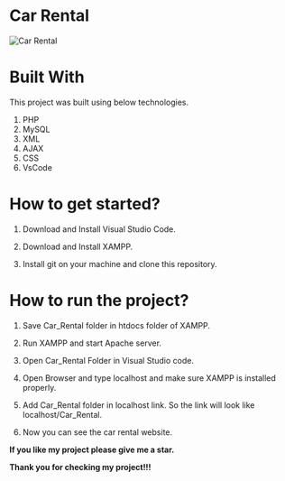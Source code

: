 # Car Rental

![Car Rental](https://user-images.githubusercontent.com/79240706/129894407-56227993-fd23-4445-aa29-601ab5def838.PNG)

# Built With

This project was built using below technologies.

1. PHP
2. MySQL
3. XML
4. AJAX
5. CSS
6. VsCode

# How to get started?
1. Download and Install Visual Studio Code.

2. Download and Install XAMPP.

3. Install git on your machine and clone this repository.

# How to run the project?

1. Save Car_Rental folder in htdocs folder of XAMPP.

2. Run XAMPP and start Apache server.

3. Open Car_Rental Folder in Visual Studio code. 

4. Open Browser and type localhost and make sure XAMPP is installed properly.

5. Add Car_Rental folder in localhost link. So the link will look like localhost/Car_Rental.

6. Now you can see the car rental website.


**If you like my project please give me a star.**

**Thank you for checking my project!!!**

